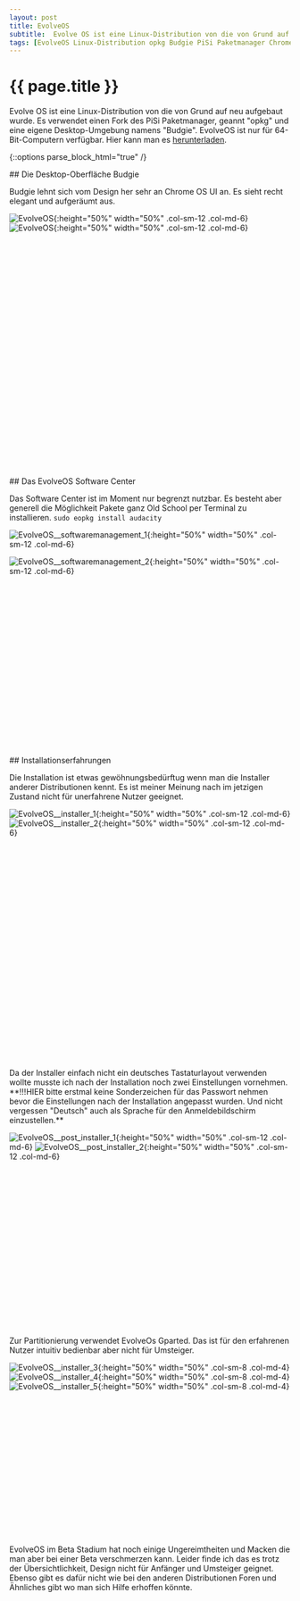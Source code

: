 ```yaml
---
layout: post
title: EvolveOS
subtitle:  Evolve OS ist eine Linux-Distribution von die von Grund auf neu aufgebaut wurde. Es verwendet einen Fork des PiSi Paketmanager, geannt "opkg" und eine eigene Desktop-Umgebung namens "Budgie". EvolveOS ist nur für 64-Bit-Computern verfügbar.
tags: [EvolveOS Linux-Distribution opkg Budgie PiSi Paketmanager Chrome OS Installationserfahrungen]
---
```

# {{ page.title }}

Evolve OS ist eine Linux-Distribution von die von Grund auf neu aufgebaut wurde. Es verwendet einen Fork des PiSi Paketmanager, geannt "opkg" und eine eigene Desktop-Umgebung namens "Budgie". EvolveOS ist nur für 64-Bit-Computern verfügbar. Hier kann man es [herunterladen](httpss://evolve-os.com/download/).

{::options parse_block_html="true" /}
<div style="min-height: 550px">
## Die Desktop-Oberfläche Budgie

Budgie lehnt sich vom Design her sehr an Chrome OS UI an. Es sieht recht elegant und aufgeräumt aus.

![EvolveOS](https://www.elastic2ls.com/wp-content/uploads/2015/04/EvolveOS_1.png){:height="50%" width="50%" .col-sm-12 .col-md-6}
![EvolveOS](https://www.elastic2ls.com/wp-content/uploads/2015/04/EvolveOS_2.png){:height="50%" width="50%" .col-sm-12 .col-md-6}
</div>



<div style="min-height: 500px">
## Das EvolveOS Software Center

Das Software Center ist im Moment nur begrenzt nutzbar. Es besteht aber generell die Möglichkeit Pakete ganz Old School per Terminal zu installieren. `sudo eopkg install audacity`

![EvolveOS__softwaremanagement_1](https://www.elastic2ls.com/wp-content/uploads/2015/04/EvolveOS__softwaremanagement_1-1024x614.png){:height="50%" width="50%" .col-sm-12 .col-md-6}

![EvolveOS__softwaremanagement_2](https://www.elastic2ls.com/wp-content/uploads/2015/04/EvolveOS__softwaremanagement_2-1024x616.png){:height="50%" width="50%" .col-sm-12 .col-md-6}
</div>

<div style="min-height: 560px">
## Installationserfahrungen

Die Installation ist etwas gewöhnungsbedürftug wenn man die Installer anderer Distributionen kennt. Es ist meiner Meinung nach im jetzigen Zustand nicht für unerfahrene Nutzer geeignet.

![EvolveOS__installer_1](https://www.elastic2ls.com/wp-content/uploads/2015/04/EvolveOS__installer_1.png){:height="50%" width="50%" .col-sm-12 .col-md-6}
![EvolveOS__installer_2](https://www.elastic2ls.com/wp-content/uploads/2015/04/EvolveOS__installer_2.png){:height="50%" width="50%" .col-sm-12 .col-md-6}
</div>

<div style="min-height: 480px">
Da der Installer einfach nicht ein deutsches Tastaturlayout verwenden wollte musste ich nach der Installation noch zwei Einstellungen vornehmen. **!!!HIER bitte erstmal keine Sonderzeichen für das Passwort nehmen bevor die Einstellungen nach der Installation angepasst wurden. Und nicht vergessen "Deutsch" auch als Sprache für den Anmeldebildschirm einzustellen.**

 ![EvolveOS__post_installer_1](https://www.elastic2ls.com/wp-content/uploads/2015/04/EvolveOS__post_installer_1-1024x614.png){:height="50%" width="50%" .col-sm-12 .col-md-6}
 ![EvolveOS__post_installer_2](https://www.elastic2ls.com/wp-content/uploads/2015/04/EvolveOS__post_installer_2-1024x613.png){:height="50%" width="50%" .col-sm-12 .col-md-6}
</div>

<div style="min-height: 360px">
 Zur Partitionierung verwendet EvolveOs Gparted. Das ist für den erfahrenen Nutzer intuitiv bedienbar aber nicht für Umsteiger.

 ![EvolveOS__installer_3](https://www.elastic2ls.com/wp-content/uploads/2015/04/EvolveOS__installer_3.png){:height="50%" width="50%" .col-sm-8 .col-md-4} ![EvolveOS__installer_4](https://www.elastic2ls.com/wp-content/uploads/2015/04/EvolveOS__installer_4.png){:height="50%" width="50%" .col-sm-8 .col-md-4} ![EvolveOS__installer_5](https://www.elastic2ls.com/wp-content/uploads/2015/04/EvolveOS__installer_5.png){:height="50%" width="50%" .col-sm-8 .col-md-4}
</div>

 EvolveOS im Beta Stadium hat noch einige Ungereimtheiten und Macken die man aber bei einer Beta verschmerzen kann. Leider finde ich das es trotz der Übersichtlichkeit, Design nicht für Anfänger und Umsteiger geignet. Ebenso gibt es dafür nicht wie bei den anderen Distributionen Foren und Ähnliches gibt wo man sich Hilfe erhoffen könnte.
